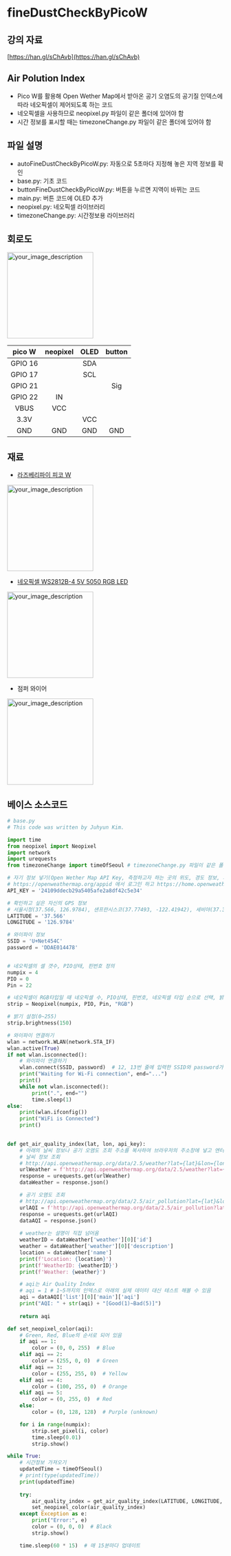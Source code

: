 # fineDustCheckByPicoW

## 강의 자료  
[https://han.gl/sChAvb](https://han.gl/sChAvb)  

## Air Polution Index   
* Pico W를 활용해 Open Wether Map에서 받아온 공기 오염도의 공기질 인덱스에 따라 네오픽셀이 제어되도록 하는 코드  
* 네오픽셀을 사용하므로 neopixel.py 파일이 같은 폴더에 있어야 함  
* 시간 정보를 표시할 때는 timezoneChange.py 파일이 같은 폴더에 있어야 함  

## 파일 설명  
* autoFineDustCheckByPicoW.py: 자동으로 5초마다 지정해 놓은 지역 정보를 확인  
* base.py: 기초 코드  
* buttonFineDustCheckByPicoW.py: 버튼을 누르면 지역이 바뀌는 코드  
* main.py: 버튼 코드에 OLED 추가  
* neopixel.py: 네오픽셀 라이브러리  
* timezoneChange.py: 시간정보용 라이브러리  

## 회로도  
<img src="https://user-images.githubusercontent.com/13882302/230762399-2a194240-cd07-4ee1-a5f5-311f8c8b714e.png" alt="your_image_description" width="200">

| pico W  | neopixel | OLED     | button   |
|:-------:|:--------:|:--------:|:--------:|
| GPIO 16 |          | SDA      |          |
| GPIO 17 |          | SCL      |          |
| GPIO 21 |          |          | Sig      | 
| GPIO 22 | IN       |          |          |
| VBUS    | VCC      |          |          |
| 3.3V    |          | VCC      |          |
| GND     | GND      | GND      |  GND     |


## 재료  
* [라즈베리파이 피코 W](https://www.devicemart.co.kr/goods/view?no=14575953&gclid=Cj0KCQjw_r6hBhDdARIsAMIDhV-v3VZrlmb37R6pssNcH_zarbtBYylBcQEg87EjIj7Ci5817f7wSjMaAiILEALw_wcB)  
<img src="https://user-images.githubusercontent.com/13882302/230707541-13ac0fa9-da58-4920-aa5e-0cc93dffff38.png" alt="your_image_description" width="200">

* [네오픽셀 WS2812B-4 5V 5050 RGB LED](https://ko.aliexpress.com/item/32645620129.html?gatewayAdapt=glo2kor)  
<img src="https://user-images.githubusercontent.com/13882302/230707501-7a17d3d6-bcad-4253-9b4d-25588d5b8f93.png" alt="your_image_description" width="200">

* 점퍼 와이어  
<img src="https://user-images.githubusercontent.com/13882302/230707618-cb20c432-5363-4cde-9287-bc0e29b64265.png" alt="your_image_description" width="200">


## 베이스 소스코드  
```python 
# base.py
# This code was written by Juhyun Kim.

import time
from neopixel import Neopixel
import network
import urequests 
from timezoneChange import timeOfSeoul # timezoneChange.py 파일이 같은 폴더에 있어야 동작함 

# 자기 정보 넣기(Open Wether Map API Key, 측정하고자 하는 곳의 위도, 경도 정보, 자신이 사용하는 WiFi정보) 
# https://openweathermap.org/appid 에서 로그인 하고 https://home.openweathermap.org/api_keys 로 이동해서 API Key를 발급받음
API_KEY = '24109ddecb29a5405afe2a8df42c5e34'

# 확인하고 싶은 자신의 GPS 정보
# 서울시청(37.566, 126.9784), 샌프란시스코(37.77493, -122.41942), 세비야(37.38283, -5.97317)
LATITUDE = '37.566'
LONGITUDE = '126.9784'

# 와이파이 정보 
SSID = 'U+Net454C'
password = 'DDAE014478'


# 네오픽셀의 셀 갯수, PIO상태, 핀번호 정의 
numpix = 4
PIO = 0
Pin = 22

# 네오픽셀이 RGB타입일 때 네오픽셀 수, PIO상태, 핀번호, 네오픽셀 타입 순으로 선택, 밝기 지정 
strip = Neopixel(numpix, PIO, Pin, "RGB")

# 밝기 설정(0~255)
strip.brightness(150)

# 와이파이 연결하기
wlan = network.WLAN(network.STA_IF)
wlan.active(True)
if not wlan.isconnected():
    # 와이파이 연결하기
    wlan.connect(SSID, password)  # 12, 13번 줄에 입력한 SSID와 password가 입력됨
    print("Waiting for Wi-Fi connection", end="...")
    print()
    while not wlan.isconnected():
        print(".", end="")
        time.sleep(1)
else:
    print(wlan.ifconfig())
    print("WiFi is Connected")
    print()

    
def get_air_quality_index(lat, lon, api_key):
    # 아래의 날씨 정보나 공기 오염도 조회 주소를 복사하여 브라우저의 주소창에 넣고 엔터를 누르면 JSON의 형태로 데이터를 받아볼 수 있음 
    # 날씨 정보 조회
    # http://api.openweathermap.org/data/2.5/weather?lat={lat}&lon={lon}&appid={api_key}
    urlWeather = f'http://api.openweathermap.org/data/2.5/weather?lat={lat}&lon={lon}&appid={api_key}'
    response = urequests.get(urlWeather)
    dataWeather = response.json()

    # 공기 오염도 조회
    # http://api.openweathermap.org/data/2.5/air_pollution?lat={lat}&lon={lon}&appid={api_key}
    urlAQI = f'http://api.openweathermap.org/data/2.5/air_pollution?lat={lat}&lon={lon}&appid={api_key}'
    response = urequests.get(urlAQI)
    dataAQI = response.json()
    
    # weather는 설명이 직접 넘어옴
    weatherID = dataWeather['weather'][0]['id']
    weather = dataWeather['weather'][0]['description']
    location = dataWeather['name']
    print(f'Location: {location}')
    print(f'WeatherID: {weatherID}')
    print(f'Weather: {weather}')

    # aqi는 Air Quality Index
    # aqi = 1 # 1~5까지의 인덱스로 아래의 실제 데이터 대신 테스트 해볼 수 있음 
    aqi = dataAQI['list'][0]['main']['aqi']
    print("AQI: " + str(aqi) + "[Good(1)~Bad(5)]")
    
    return aqi

def set_neopixel_color(aqi):
    # Green, Red, Blue의 순서로 되어 있음
    if aqi == 1:
        color = (0, 0, 255)  # Blue
    elif aqi == 2:
        color = (255, 0, 0)  # Green
    elif aqi == 3:
        color = (255, 255, 0)  # Yellow
    elif aqi == 4:
        color = (100, 255, 0)  # Orange
    elif aqi == 5:
        color = (0, 255, 0)  # Red
    else:
        color = (0, 128, 128)  # Purple (unknown)

    for i in range(numpix):
        strip.set_pixel(i, color)
        time.sleep(0.01)
        strip.show()

while True:
    # 시간정보 가져오기
    updatedTime = timeOfSeoul()
    # print(type(updatedTime))
    print(updatedTime)
    
    try:
        air_quality_index = get_air_quality_index(LATITUDE, LONGITUDE, API_KEY)
        set_neopixel_color(air_quality_index)
    except Exception as e:
        print("Error:", e)
        color = (0, 0, 0)  # Black
        strip.show()

    time.sleep(60 * 15)  # 매 15분마다 업데이트 

```

